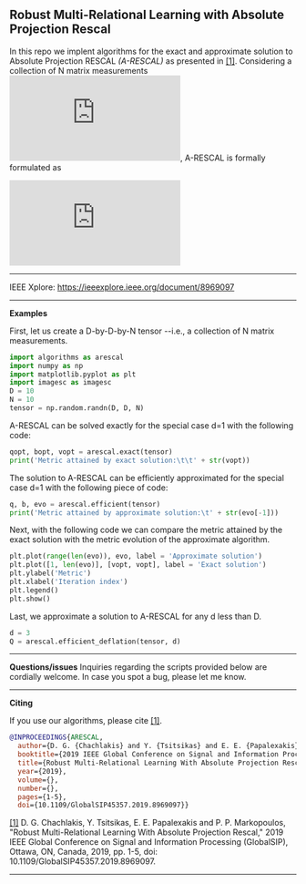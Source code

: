 ## Robust Multi-Relational Learning with Absolute Projection Rescal


In this repo we implent algorithms for the exact and approximate solution to Absolute Projection RESCAL *(A-RESCAL)* as presented in [[1]](https://ieeexplore.ieee.org/document/8969097). Considering a collection of N matrix measurements ![eqation](https://latex.codecogs.com/svg.latex?%5Cinline%20%5Cmathbf%20X_1%2C%20%5Cmathbf%20X_2%2C%20%5Cldots%2C%20%5Cmathbf%20X_N%2C%20%5Cmathbf%20X_n%20%5Cin%20%5Cmathbb%20R%5E%7BD%5Ctimes%20D%7D%20%5Cforall%20n), A-RESCAL is formally formulated as 

![equation](https://latex.codecogs.com/svg.latex?%5Cunderset%7B%5Cmathbf%20Q%20%5Cin%20%5Cmathbb%20R%5E%7BD%5Ctimes%20d%7D%7E%3A%7E%5Cmathbf%20Q%5E%5Ctop%5Cmathbf%20Q%3D%5Cmathbf%20I_d%7D%7B%5Ctext%7Bmax.%7D%7D%5Csum_%7Bn%3D1%7D%5EN%5Cleft%5C%7C%5Cmathbf%20Q%5E%5Ctop%5Cmathbf%20X_n%5Cmathbf%20Q%5Cright%5C%7C_1.)

---
IEEE Xplore: https://ieeexplore.ieee.org/document/8969097

---
**Examples**

First, let us create a D-by-D-by-N tensor --i.e., a collection of N matrix measurements. 
```python
import algorithms as arescal
import numpy as np
import matplotlib.pyplot as plt
import imagesc as imagesc
D = 10
N = 10
tensor = np.random.randn(D, D, N)
```
A-RESCAL can be solved exactly for the special case d=1 with the following code:
```python
qopt, bopt, vopt = arescal.exact(tensor)
print('Metric attained by exact solution:\t\t' + str(vopt))
```
The solution to A-RESCAL can be efficiently approximated for the special case d=1 with the following piece of code:
```python
q, b, evo = arescal.efficient(tensor) 
print('Metric attained by approximate solution:\t' + str(evo[-1]))
```
Next, with the following code we can compare the metric attained by the exact solution with the metric evolution of the approximate algorithm.
```python
plt.plot(range(len(evo)), evo, label = 'Approximate solution')
plt.plot([1, len(evo)], [vopt, vopt], label = 'Exact solution')
plt.ylabel('Metric')
plt.xlabel('Iteration index')
plt.legend()
plt.show()
```
Last, we approximate a solution to A-RESCAL for any d less than D.
```python
d = 3
Q = arescal.efficient_deflation(tensor, d) 
```

---
**Questions/issues**
Inquiries regarding the scripts provided below are cordially welcome. In case you spot a bug, please let me know. 

---
**Citing**

If you use our algorithms, please cite [[1]](https://ieeexplore.ieee.org/document/8969097).

```bibtex
@INPROCEEDINGS{ARESCAL,
  author={D. G. {Chachlakis} and Y. {Tsitsikas} and E. E. {Papalexakis} and P. P. {Markopoulos}},
  booktitle={2019 IEEE Global Conference on Signal and Information Processing (GlobalSIP)}, 
  title={Robust Multi-Relational Learning With Absolute Projection Rescal}, 
  year={2019},
  volume={},
  number={},
  pages={1-5},
  doi={10.1109/GlobalSIP45357.2019.8969097}}
```
[[1]](https://ieeexplore.ieee.org/document/8969097) D. G. Chachlakis, Y. Tsitsikas, E. E. Papalexakis and P. P. Markopoulos, "Robust Multi-Relational Learning With Absolute Projection Rescal," 2019 IEEE Global Conference on Signal and Information Processing (GlobalSIP), Ottawa, ON, Canada, 2019, pp. 1-5, doi: 10.1109/GlobalSIP45357.2019.8969097.

---
